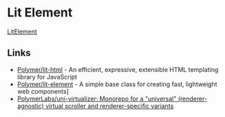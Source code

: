 # Lit Element

[LitElement](https://lit-element.polymer-project.org/)

## Links

* [Polymer/lit-html](https://github.com/Polymer/lit-html/) - An efficient, expressive, extensible HTML templating library for JavaScript
* [Polymer/lit-element](https://github.com/Polymer/lit-element/) - A simple base class for creating fast, lightweight web components]
* [PolymerLabs/uni-virtualizer: Monorepo for a "universal" (renderer-agnostic) virtual scroller and renderer-specific variants](https://github.com/PolymerLabs/uni-virtualizer)

